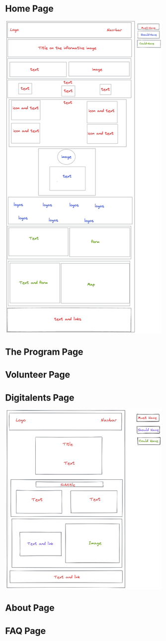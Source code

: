 # Home Page

![home page design wireframe](../public/hoomepagedesign.png)

# The Program Page

# Volunteer Page

# Digitalents Page

![Digitalents design wireframe](../public/digitalentpage.png)

# About Page

# FAQ Page